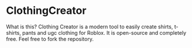 # ClothingCreator
What is this?
Clothing Creator is a modern tool to easily create shirts, t-shirts, pants and ugc clothing for Roblox. It is open-source and completely free.
Feel free to fork the repository.
